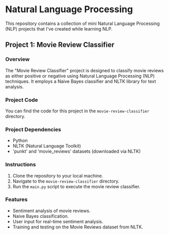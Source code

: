 # Natural Language Processing

This repository contains a collection of mini Natural Language Processing (NLP) projects that I've created while learning NLP.

## Project 1: Movie Review Classifier

### Overview
The "Movie Review Classifier" project is designed to classify movie reviews as either positive or negative using Natural Language Processing (NLP) techniques. It employs a Naive Bayes classifier and NLTK library for text analysis.

### Project Code
You can find the code for this project in the `movie-review-classifier` directory.

### Project Dependencies
- Python
- NLTK (Natural Language Toolkit)
- 'punkt' and 'movie_reviews' datasets (downloaded via NLTK)

### Instructions
1. Clone the repository to your local machine.
2. Navigate to the `movie-review-classifier` directory.
3. Run the `main.py` script to execute the movie review classifier.

### Features
- Sentiment analysis of movie reviews.
- Naive Bayes classification.
- User input for real-time sentiment analysis.
- Training and testing on the Movie Reviews dataset from NLTK.
